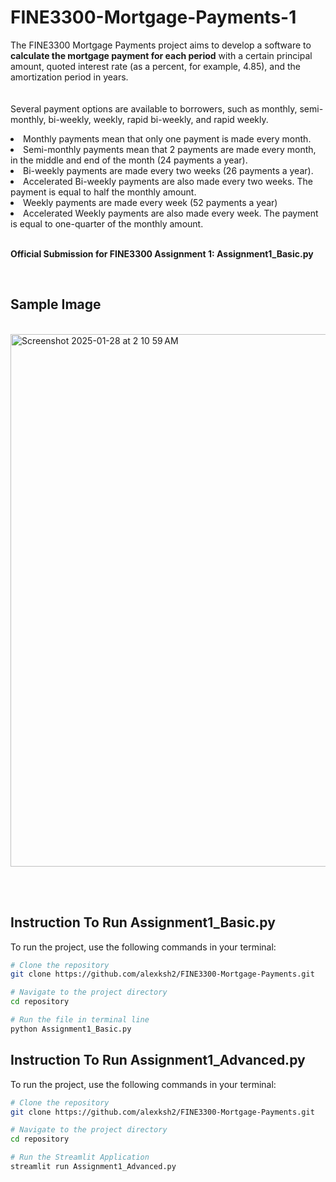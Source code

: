 # FINE3300-Mortgage-Payments-1

The FINE3300 Mortgage Payments project aims to develop a software to __calculate the mortgage payment for each period__ with a certain principal amount, quoted interest rate (as a
percent, for example, 4.85), and the amortization period in years.
<br>
<br>
<br>
Several payment options are available to borrowers, such as monthly, semi-monthly, bi-weekly, weekly, rapid bi-weekly, and rapid weekly.
<br>
<li>Monthly payments mean that only one payment is made every month.</li>
<li>Semi-monthly payments mean that 2 payments are made every month, in the middle and end of the month (24 payments a year).</li>
<li>Bi-weekly payments are made every two weeks (26 payments a year). </li>
<li>Accelerated Bi-weekly payments are also made every two weeks. The payment is equal to half the monthly amount.</li>
<li>Weekly payments are made every week (52 payments a year)</li>
<li>Accelerated Weekly payments are also made every week. The payment is equal to one-quarter of the monthly amount.</li>

<br>

__Official Submission for FINE3300 Assignment 1: Assignment1_Basic.py__

<br>

## Sample Image


<br><img width="852" alt="Screenshot 2025-01-28 at 2 10 59 AM" src="https://github.com/user-attachments/assets/75c86f1b-b274-4fdd-a7a8-63ab18150f21" />

<br>
<br>

## Instruction To Run Assignment1_Basic.py

To run the project, use the following commands in your terminal:
```bash
# Clone the repository
git clone https://github.com/alexksh2/FINE3300-Mortgage-Payments.git

# Navigate to the project directory
cd repository

# Run the file in terminal line
python Assignment1_Basic.py
```


## Instruction To Run Assignment1_Advanced.py

To run the project, use the following commands in your terminal:
```bash
# Clone the repository
git clone https://github.com/alexksh2/FINE3300-Mortgage-Payments.git

# Navigate to the project directory
cd repository

# Run the Streamlit Application
streamlit run Assignment1_Advanced.py
```

